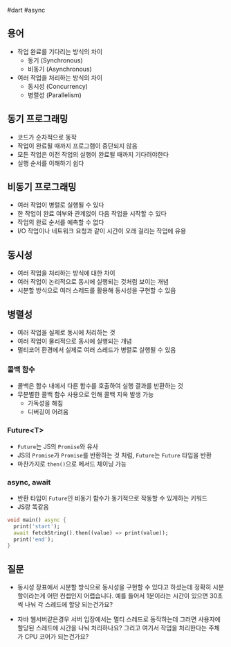 #dart #async

## 용어
- 작업 완료를 기다리는 방식의 차이
	- 동기 (Synchronous)
	- 비동기 (Asynchronous)
- 여러 작업을 처리하는 방식의 차이
	- 동시성 (Concurrency)
	- 병렬성 (Parallelism)

## 동기 프로그래밍
- 코드가 순차적으로 동작
- 작업이 완료될 때까지 프로그램이 중단되지 않음
- 모든 작업은 이전 작업의 실행이 완료될 때까지 기다려야한다
- 실행 순서를 이해하기 쉽다

## 비동기 프로그래밍
- 여러 작업이 병렬로 실행될 수 있다
- 한 작업이 완료 여부와 관계없이 다음 작업을 시작할 수 있다
- 작업의 완료 순서를 예측할 수 없다
- I/O 작업이나 네트워크 요청과 같이 시간이 오래 걸리는 작업에 유용

## 동시성
- 여러 작업을 처리하는 방식에 대한 차이
- 여러 작업이 논리적으로 동시에 실행되는 것처럼 보이는 개념
- 시분할 방식으로 여러 스레드를 활용해 동시성을 구현할 수 있음

## 병렬성
- 여러 작업을 실제로 동시에 처리하는 것
- 여러 작업이 물리적으로 동시에 실행되는 개념
- 멀티코어 환경에서 실제로 여러 스레드가 병렬로 실행될 수 있음

### 콜백 함수
- 콜백은 함수 내에서 다른 함수를 호출하여 실행 결과를 반환하는 것
- 무분별한 콜백 함수 사용으로 인해 콜백 지옥 발생 가능
	- 가독성을 해침
	- 디버깅이 어려움

### Future\<T>
- `Future`는 JS의 `Promise`와 유사
- JS의 `Promise`가 `Promise`를 반환하는 것 처럼, `Future`는 `Future` 타입을 반환
- 마찬가지로 `then()`으로 메서드 체이닝 가능

### async, await
- 반환 타입이 `Future`인 비동기 함수가 동기적으로 작동할 수 있게하는 키워드
- JS랑 똑같음

```dart
void main() async {
  print('start');
  await fetchString().then((value) => print(value));
  print('end');
}
```

## 질문
- 동시성 장표에서 시분할 방식으로 동시성을 구현할 수 있다고 하셨는데 정확히 시분할이라는게 어떤 컨셉인지 어렵습니다. 예를 들어서 1분이라는 시간이 있으면 30초씩 나눠 각 스레드에 할당 되는건가요?

- 자바 웹서버같은경우 서버 입장에서는 멀티 스레드로 동작하는데 그러면 사용자에 할당된 스레드에 시간을 나눠 처리하나요? 그리고 여기서 작업을 처리한다는 주체가 CPU 코어가 되는건가요?